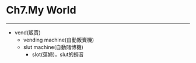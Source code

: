 # Ch7.My World

---

* vend(販賣)
  * vending machine(自動販賣機)
  * slut machine(自動賭博機)
    * slot(蕩婦)，slut的輕音
